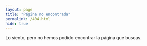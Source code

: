 ```yaml
---
layout: page
title: "Página no encontrada"
permalink: /404.html
hide: true
---
```

Lo siento, pero no hemos podido encontrar la página que buscas.
